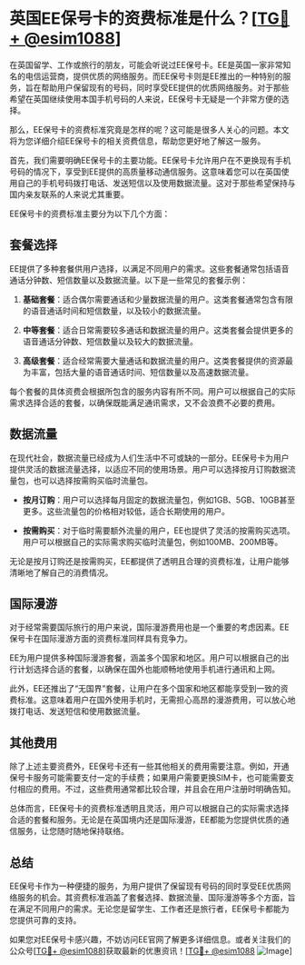 # 英国EE保号卡的资费标准是什么？[[TG💪+ @esim1088](https://t.me/s/esim1088)]

在英国留学、工作或旅行的朋友，可能会听说过EE保号卡。EE是英国一家非常知名的电信运营商，提供优质的网络服务。而EE保号卡则是EE推出的一种特别的服务，旨在帮助用户保留现有的号码，同时享受EE提供的优质网络服务。对于那些希望在英国继续使用本国手机号码的人来说，EE保号卡无疑是一个非常方便的选择。

那么，EE保号卡的资费标准究竟是怎样的呢？这可能是很多人关心的问题。本文将为您详细介绍EE保号卡的相关资费信息，帮助您更好地了解这一服务。

首先，我们需要明确EE保号卡的主要功能。EE保号卡允许用户在不更换现有手机号码的情况下，享受到EE提供的高质量移动通信服务。这意味着您可以在英国使用自己的手机号码拨打电话、发送短信以及使用数据流量。这对于那些希望保持与国内亲友联系的人来说尤其重要。

EE保号卡的资费标准主要分为以下几个方面：

## 套餐选择

EE提供了多种套餐供用户选择，以满足不同用户的需求。这些套餐通常包括语音通话分钟数、短信数量以及数据流量。以下是一些常见的套餐示例：

1. **基础套餐**：适合偶尔需要通话和少量数据流量的用户。这类套餐通常包含有限的语音通话时间和短信数量，以及较小的数据流量。
   
2. **中等套餐**：适合日常需要较多通话和数据流量的用户。这类套餐会提供更多的语音通话分钟数、短信数量以及较大的数据流量。

3. **高级套餐**：适合经常需要大量通话和数据流量的用户。这类套餐提供的资源最为丰富，包括大量的语音通话时间、短信数量以及高速数据流量。

每个套餐的具体资费会根据所包含的服务内容有所不同。用户可以根据自己的实际需求选择合适的套餐，以确保既能满足通讯需求，又不会浪费不必要的费用。

## 数据流量

在现代社会，数据流量已经成为人们生活中不可或缺的一部分。EE保号卡为用户提供灵活的数据流量选择，以适应不同的使用场景。用户可以选择按月订购数据流量包，也可以选择按需购买临时流量包。

- **按月订购**：用户可以选择每月固定的数据流量包，例如1GB、5GB、10GB甚至更多。这些流量包的价格相对较低，适合长期使用的用户。
  
- **按需购买**：对于临时需要额外流量的用户，EE也提供了灵活的按需购买选项。用户可以根据自己的实际需求购买临时流量包，例如100MB、200MB等。

无论是按月订购还是按需购买，EE都提供了透明且合理的资费标准，让用户能够清晰地了解自己的消费情况。

## 国际漫游

对于经常需要国际旅行的用户来说，国际漫游费用也是一个重要的考虑因素。EE保号卡在国际漫游方面的资费标准同样具有竞争力。

EE为用户提供多种国际漫游套餐，涵盖多个国家和地区。用户可以根据自己的出行计划选择合适的套餐，以确保在国外也能顺畅地使用手机进行通讯和上网。

此外，EE还推出了“无国界”套餐，让用户在多个国家和地区都能享受到一致的资费标准。这意味着用户在国外使用手机时，无需担心高昂的漫游费用，可以放心地拨打电话、发送短信和使用数据流量。

## 其他费用

除了上述主要资费外，EE保号卡还有一些其他相关的费用需要注意。例如，开通保号卡服务可能需要支付一定的手续费；如果用户需要更换SIM卡，也可能需要支付相应的费用。不过，这些费用通常都比较合理，并且会在用户注册时明确告知。

总体而言，EE保号卡的资费标准透明且灵活，用户可以根据自己的实际需求选择合适的套餐和服务。无论是在英国境内还是国际漫游，EE都能为您提供优质的通信服务，让您随时随地保持联络。

## 总结

EE保号卡作为一种便捷的服务，为用户提供了保留现有号码的同时享受EE优质网络服务的机会。其资费标准涵盖了套餐选择、数据流量、国际漫游等多个方面，旨在满足不同用户的需求。无论您是留学生、工作者还是旅行者，EE保号卡都能为您提供可靠的支持。

如果您对EE保号卡感兴趣，不妨访问EE官网了解更多详细信息。或者关注我们的公众号[[TG💪+ @esim1088](https://t.me/s/esim1088)]获取最新的优惠资讯！[[TG💪+ @esim1088](https://t.me/s/esim1088) ![Image](https://i.postimg.cc/4NQfJmqS/Snipaste-2025-05-13-00-14-12.png)]